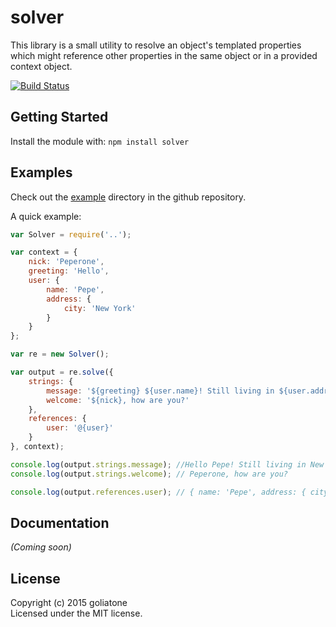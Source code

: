 # solver

This library is a small utility to resolve an object's templated properties which might reference other properties in the same object or in a provided context object.

[![Build Status](https://secure.travis-ci.org/goliatone/gsolver.png)](http://travis-ci.org/goliatone/gsolver)

## Getting Started

Install the module with: `npm install solver`

## Examples
Check out the [example][examples] directory in the github repository.

A quick example:

```js
var Solver = require('..');

var context = {
    nick: 'Peperone',
    greeting: 'Hello',
    user: {
        name: 'Pepe',
        address: {
            city: 'New York'
        }
    }
};

var re = new Solver();

var output = re.solve({
    strings: {
        message: '${greeting} ${user.name}! Still living in ${user.address.city}?',
        welcome: '${nick}, how are you?'
    },
    references: {
        user: '@{user}'
    }
}, context);

console.log(output.strings.message); //Hello Pepe! Still living in New York?
console.log(output.strings.welcome); // Peperone, how are you?

console.log(output.references.user); // { name: 'Pepe', address: { city: 'New York' } }
```

## Documentation
_(Coming soon)_

## License
Copyright (c) 2015 goliatone  
Licensed under the MIT license.

[examples]:https://github.com/goliatone/gsolver/tree/master/example
